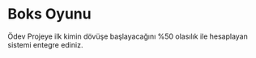 # Boks Oyunu

Ödev
Projeye ilk kimin dövüşe başlayacağını %50 olasılık ile hesaplayan sistemi entegre ediniz.
